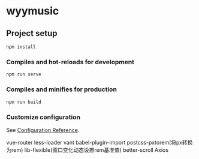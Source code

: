 # wyymusic

## Project setup
```
npm install
```

### Compiles and hot-reloads for development
```
npm run serve
```

### Compiles and minifies for production
```
npm run build
```

### Customize configuration
See [Configuration Reference](https://cli.vuejs.org/config/).

vue-router 
less-loader 
vant 
babel-plugin-import
postcss-pxtorem(将px转换为rem) 
lib-flexible(窗口变化动态设置rem基准值)
better-scroll 
Axios